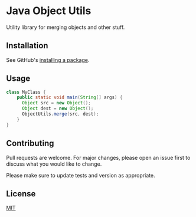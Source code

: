 # Java Object Utils

Utility library for merging objects and other stuff.

## Installation

See GitHub's [installing a package](https://help.github.com/en/github/managing-packages-with-github-packages/configuring-apache-maven-for-use-with-github-packages#installing-a-package).

## Usage

```java
class MyClass {
    public static void main(String[] args) {
      Object src = new Object();
      Object dest = new Object();
      ObjectUtils.merge(src, dest);
    }
}
```

## Contributing
Pull requests are welcome. For major changes, please open an issue first to discuss what you would like to change.

Please make sure to update tests and version as appropriate.

## License
[MIT](https://choosealicense.com/licenses/mit/)
